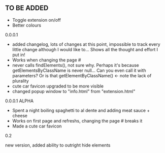 ## TO BE ADDED ##
- Toggle extension on/off
- Better colours

0.0.0.1
- added changelog, lots of changes at this point, impossible to track every little change although I would like to... Shows all the thought and effort I put in!
- Works when changing the page # 
- never calls findElements(), not sure why. Perhaps it's because getElementsByClassName is never null... Can you even call it with parameters? Or is that getElementByClassName() <- note the lack of plurality
- cute car favicon upgraded to be more visible
- changed popup window to "info.html" from "extension.html"

0.0.0.1 ALPHA
- Spent a night boiling spaghetti to al dente and adding meat sauce + cheese
- Works on first page and refreshs, changing the page # breaks it
- Made a cute car favicon

0.2

new version, added ability to outright hide elements
